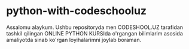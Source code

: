 # python-with-codeschooluz
Assalomu alaykum. Ushbu repositoryda men CODESHOOL.UZ tarafidan tashkil qilingan ONLINE PYTHON KURSIda o'rgangan bilimlarim asosida amaliyotda sinab ko'rgan loyihalarimni joylab boraman. 
